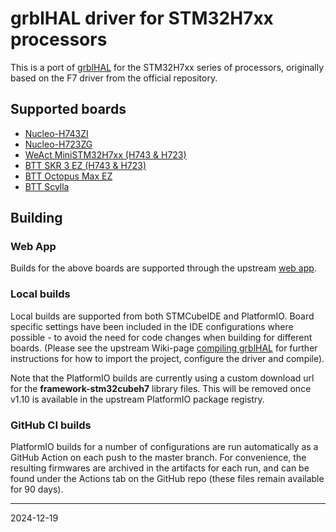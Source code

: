 # grblHAL driver for STM32H7xx processors

This is a port of [grblHAL](https://www.github.com/grblhAL) for the STM32H7xx series of processors, originally based on the F7 driver from the official repository.

## Supported boards
- [Nucleo-H743ZI](https://www.st.com/en/evaluation-tools/nucleo-h743zi.html)
- [Nucleo-H723ZG](https://www.st.com/en/evaluation-tools/nucleo-h723zg.html)
- [WeAct MiniSTM32H7xx  (H743 & H723)](https://github.com/WeActTC/MiniSTM32H7xx)
- [BTT SKR 3 EZ (H743 & H723)](https://www.biqu.equipment/products/bigtreetech-btt-skr-3-ez-control-board-mainboard-for-3d-printer)
- [BTT Octopus Max EZ](https://biqu.equipment/products/bigtreetech-btt-octopusmax-ez-for-3d-printer)
- [BTT Scylla](https://biqu.equipment/products/bigtreetech-scylla-v1-0)

## Building

### Web App

Builds for the above boards are supported through the upstream [web app](http://svn.io-engineering.com:8080/).

### Local builds

Local builds are supported from both STMCubeIDE and PlatformIO. Board specific settings have been included in the IDE configurations where possible - to avoid the need for code changes when building for different boards. (Please see the upstream Wiki-page [compiling grblHAL](https://github.com/grblHAL/core/wiki/Compiling-GrblHAL) for further instructions for how to import the project, configure the driver and compile).

Note that the PlatformIO builds are currently using a custom download url for the **framework-stm32cubeh7** library files. This will be removed once v1.10 is available in the upstream PlatformIO package registry.

### GitHub CI builds

PlatformIO builds for a number of configurations are run automatically as a GitHub Action on each push to the master branch. For convenience, the resulting firmwares are archived in the artifacts for each run, and can be found under the Actions tab on the GitHub repo (these files remain available for 90 days).

---
2024-12-19